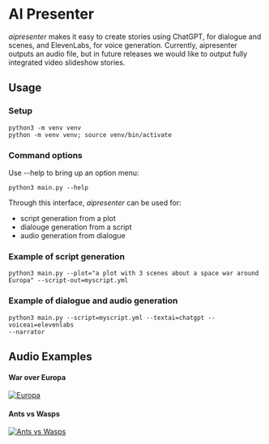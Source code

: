 # AI Presenter
_aipresenter_ makes it easy to create stories using ChatGPT, for dialogue and scenes, and ElevenLabs, for voice generation. Currently, aipresenter outputs an audio file, but in future releases we would like to output fully integrated video slideshow stories.

## Usage

### Setup
```
python3 -m venv venv
python -m venv venv; source venv/bin/activate
```

### Command options
Use --help to bring up an option menu:
```
python3 main.py --help
```
Through this interface, _aipresenter_ can be used for:
* script generation from a plot
* dialouge generation from a script
* audio generation from dialogue

### Example of script generation
```
python3 main.py --plot="a plot with 3 scenes about a space war around Europa" --script-out=myscript.yml
```

### Example of dialogue and audio generation
```
python3 main.py --script=myscript.yml --textai=chatgpt --voiceai=elevenlabs
--narrator
```

## Audio Examples

#### War over Europa
[![Europa](https://cdn.discordapp.com/attachments/1115278505689747507/1129067341678919810/wimplo517_Spaceship_wars_around_Europa_with_Jupiter_in_the_back_b2ad6e41-0eb6-4977-ace0-bcf6c394fdd3.png)](https://drive.google.com/file/d/1VXl-hQV5pbZoS-pMY3vkvwldIrAKNFbI/view?usp=drive_link)

#### Ants vs Wasps
[![Ants vs Wasps](https://cdn.discordapp.com/attachments/1115278505689747507/1129578047071338606/wimplo517_ants_vs_wasps_in_a_dramatic_style_of_the_film_300_by__555a4ba3-85ea-4cc3-a0f1-52be685dc01d.png)](https://drive.google.com/file/d/1DAtsAJvJv49_SOeqppkgL0rclYAPyRXu/view?usp=drive_link)
